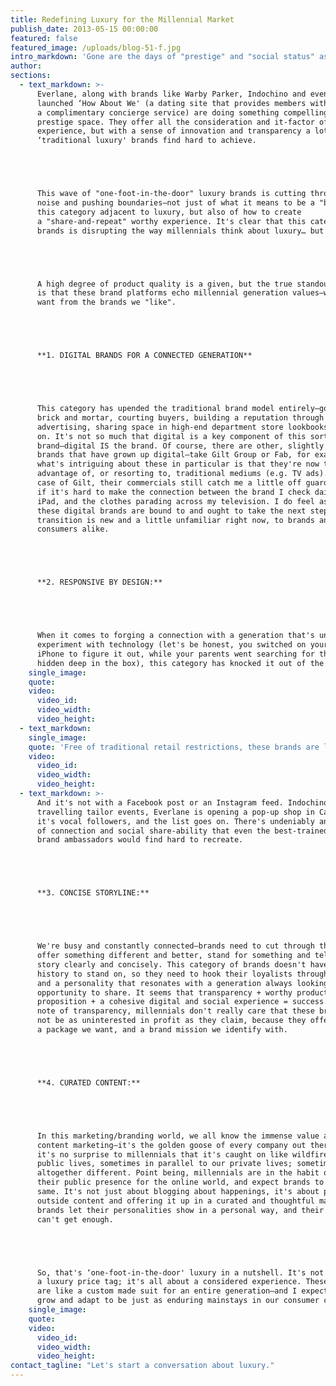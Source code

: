 ```yaml
---
title: Redefining Luxury for the Millennial Market
publish_date: 2013-05-15 00:00:00
featured: false
featured_image: /uploads/blog-51-f.jpg
intro_markdown: 'Gone are the days of "prestige" and "social status" as indicators of desirability in luxury brands—millennials want authenticity, singularity, and social value from the brands we choose to champion.​'
author:
sections:
  - text_markdown: >-
      Everlane, along with brands like Warby Parker, Indochino and even the newly
      launched ‘How About We' (a dating site that provides members with
      a complimentary concierge service) are doing something compelling in the
      prestige space. They offer all the consideration and it-factor of a luxury
      experience, but with a sense of innovation and transparency a lot of the
      ‘traditional luxury' brands find hard to achieve.





      This wave of "one-foot-in-the-door" luxury brands is cutting through the
      noise and pushing boundaries—not just of what it means to be a "brand" in
      this category adjacent to luxury, but also of how to create
      a "share-and-repeat" worthy experience. It's clear that this category of
      brands is disrupting the way millennials think about luxury… but how?





      A high degree of product quality is a given, but the true standout factor
      is that these brand platforms echo millennial generation values—what we
      want from the brands we "like".





      **1. DIGITAL BRANDS FOR A CONNECTED GENERATION**





      This category has upended the traditional brand model entirely—goodbye
      brick and mortar, courting buyers, building a reputation through
      advertising, sharing space in high-end department store lookbooks, and so
      on. It's not so much that digital is a key component of this sort of
      brand—digital IS the brand. Of course, there are other, slightly older,
      brands that have grown up digital—take Gilt Group or Fab, for example, and
      what's intriguing about these in particular is that they're now taking
      advantage of, or resorting to, traditional mediums (e.g. TV ads).In the
      case of Gilt, their commercials still catch me a little off guard. It's as
      if it's hard to make the connection between the brand I check daily on my
      iPad, and the clothes parading across my television. I do feel as though
      these digital brands are bound to and ought to take the next step—but the
      transition is new and a little unfamiliar right now, to brands and
      consumers alike.





      **2. RESPONSIVE BY DESIGN:**





      When it comes to forging a connection with a generation that's unafraid to
      experiment with technology (let's be honest, you switched on your new
      iPhone to figure it out, while your parents went searching for the manual
      hidden deep in the box), this category has knocked it out of the park.​
    single_image:
    quote:
    video:
      video_id:
      video_width:
      video_height:
  - text_markdown:
    single_image:
    quote: 'Free of traditional retail restrictions, these brands are listening to their loyalists, and responding.'
    video:
      video_id:
      video_width:
      video_height:
  - text_markdown: >-
      And it's not with a Facebook post or an Instagram feed. Indochino hosts
      travelling tailor events, Everlane is opening a pop-up shop in Canada for
      it's vocal followers, and the list goes on. There's undeniably an element
      of connection and social share-ability that even the best-trained team of
      brand ambassadors would find hard to recreate.





      **3. CONCISE STORYLINE:**





      We're busy and constantly connected—brands need to cut through the noise,
      offer something different and better, stand for something and tell that
      story clearly and concisely. This category of brands doesn't have a long
      history to stand on, so they need to hook their loyalists through honesty
      and a personality that resonates with a generation always looking for the
      opportunity to share. It seems that transparency + worthy product + value
      proposition + a cohesive digital and social experience = success. On the
      note of transparency, millennials don't really care that these brands may
      not be as uninterested in profit as they claim, because they offer us
      a package we want, and a brand mission we identify with.





      **4. CURATED CONTENT:**





      In this marketing/branding world, we all know the immense value attached to
      content marketing—it's the golden goose of every company out there, and
      it's no surprise to millennials that it's caught on like wildfire. We live
      public lives, sometimes in parallel to our private lives; sometimes
      altogether different. Point being, millennials are in the habit of curating
      their public presence for the online world, and expect brands to do the
      same. It's not just about blogging about happenings, it's about pulling in
      outside content and offering it up in a curated and thoughtful manner—these
      brands let their personalities show in a personal way, and their loyalists
      can't get enough.





      So, that's ‘one-foot-in-the-door' luxury in a nutshell. It's not about
      a luxury price tag; it's all about a considered experience. These brands
      are like a custom made suit for an entire generation—and I expect they will
      grow and adapt to be just as enduring mainstays in our consumer culture.​
    single_image:
    quote:
    video:
      video_id:
      video_width:
      video_height:
contact_tagline: "Let's start a conversation about luxury."
---
```



